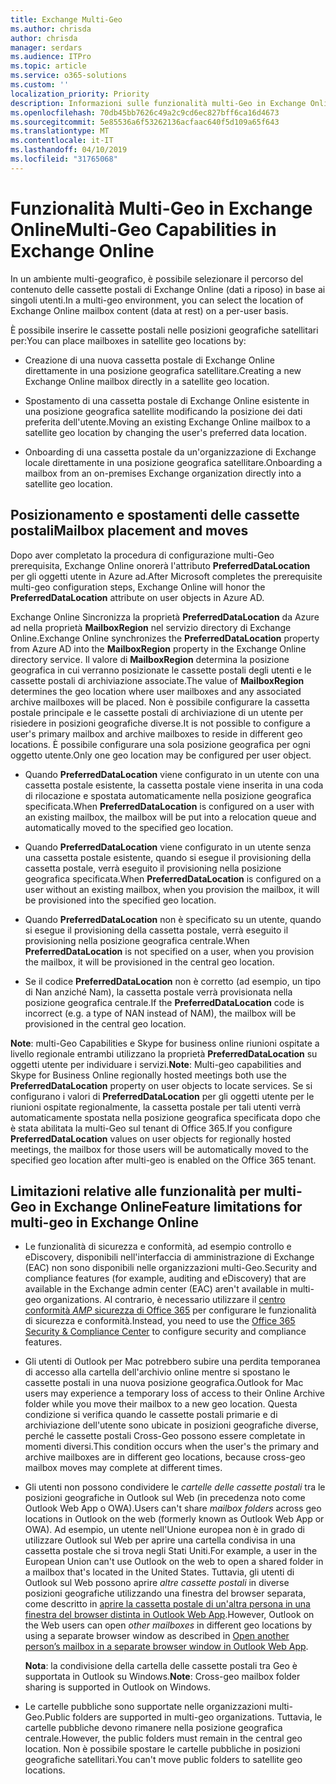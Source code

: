```yaml
---
title: Exchange Multi-Geo
ms.author: chrisda
author: chrisda
manager: serdars
ms.audience: ITPro
ms.topic: article
ms.service: o365-solutions
ms.custom: ''
localization_priority: Priority
description: Informazioni sulle funzionalità multi-Geo in Exchange Online.
ms.openlocfilehash: 70db45bb7626c49a2c9cd6ec827bff6ca16d4673
ms.sourcegitcommit: 5e85536a6f53262136acfaac640f5d109a65f643
ms.translationtype: MT
ms.contentlocale: it-IT
ms.lasthandoff: 04/10/2019
ms.locfileid: "31765068"
---
```

# <a name="multi-geo-capabilities-in-exchange-online"></a><span data-ttu-id="3afec-103">Funzionalità Multi-Geo in Exchange Online</span><span class="sxs-lookup"><span data-stu-id="3afec-103">Multi-Geo Capabilities in Exchange Online</span></span>

<span data-ttu-id="3afec-104">In un ambiente multi-geografico, è possibile selezionare il percorso del contenuto delle cassette postali di Exchange Online (dati a riposo) in base ai singoli utenti.</span><span class="sxs-lookup"><span data-stu-id="3afec-104">In a multi-geo environment, you can select the location of Exchange Online mailbox content (data at rest) on a per-user basis.</span></span>

<span data-ttu-id="3afec-105">È possibile inserire le cassette postali nelle posizioni geografiche satellitari per:</span><span class="sxs-lookup"><span data-stu-id="3afec-105">You can place mailboxes in satellite geo locations by:</span></span>

- <span data-ttu-id="3afec-106">Creazione di una nuova cassetta postale di Exchange Online direttamente in una posizione geografica satellitare.</span><span class="sxs-lookup"><span data-stu-id="3afec-106">Creating a new Exchange Online mailbox directly in a satellite geo location.</span></span>

- <span data-ttu-id="3afec-107">Spostamento di una cassetta postale di Exchange Online esistente in una posizione geografica satellite modificando la posizione dei dati preferita dell'utente.</span><span class="sxs-lookup"><span data-stu-id="3afec-107">Moving an existing Exchange Online mailbox to a satellite geo location by changing the user's preferred data location.</span></span>

- <span data-ttu-id="3afec-108">Onboarding di una cassetta postale da un'organizzazione di Exchange locale direttamente in una posizione geografica satellitare.</span><span class="sxs-lookup"><span data-stu-id="3afec-108">Onboarding a mailbox from an on-premises Exchange organization directly into a satellite geo location.</span></span>

## <a name="mailbox-placement-and-moves"></a><span data-ttu-id="3afec-109">Posizionamento e spostamenti delle cassette postali</span><span class="sxs-lookup"><span data-stu-id="3afec-109">Mailbox placement and moves</span></span>

<span data-ttu-id="3afec-110">Dopo aver completato la procedura di configurazione multi-Geo prerequisita, Exchange Online onorerà l'attributo **PreferredDataLocation** per gli oggetti utente in Azure ad.</span><span class="sxs-lookup"><span data-stu-id="3afec-110">After Microsoft completes the prerequisite multi-geo configuration steps, Exchange Online will honor the **PreferredDataLocation** attribute on user objects in Azure AD.</span></span>

<span data-ttu-id="3afec-111">Exchange Online Sincronizza la proprietà **PreferredDataLocation** da Azure ad nella proprietà **MailboxRegion** nel servizio directory di Exchange Online.</span><span class="sxs-lookup"><span data-stu-id="3afec-111">Exchange Online synchronizes the **PreferredDataLocation** property from Azure AD into the **MailboxRegion** property in the Exchange Online directory service.</span></span> <span data-ttu-id="3afec-112">Il valore di **MailboxRegion** determina la posizione geografica in cui verranno posizionate le cassette postali degli utenti e le cassette postali di archiviazione associate.</span><span class="sxs-lookup"><span data-stu-id="3afec-112">The value of **MailboxRegion** determines the geo location where user mailboxes and any associated archive mailboxes will be placed.</span></span> <span data-ttu-id="3afec-113">Non è possibile configurare la cassetta postale principale e le cassette postali di archiviazione di un utente per risiedere in posizioni geografiche diverse.</span><span class="sxs-lookup"><span data-stu-id="3afec-113">It is not possible to configure a user's primary mailbox and archive mailboxes to reside in different geo locations.</span></span> <span data-ttu-id="3afec-114">È possibile configurare una sola posizione geografica per ogni oggetto utente.</span><span class="sxs-lookup"><span data-stu-id="3afec-114">Only one geo location may be configured per user object.</span></span>

- <span data-ttu-id="3afec-115">Quando **PreferredDataLocation** viene configurato in un utente con una cassetta postale esistente, la cassetta postale viene inserita in una coda di rilocazione e spostata automaticamente nella posizione geografica specificata.</span><span class="sxs-lookup"><span data-stu-id="3afec-115">When **PreferredDataLocation** is configured on a user with an existing mailbox, the mailbox will be put into a relocation queue and automatically moved to the specified geo location.</span></span>

- <span data-ttu-id="3afec-116">Quando **PreferredDataLocation** viene configurato in un utente senza una cassetta postale esistente, quando si esegue il provisioning della cassetta postale, verrà eseguito il provisioning nella posizione geografica specificata.</span><span class="sxs-lookup"><span data-stu-id="3afec-116">When **PreferredDataLocation** is configured on a user without an existing mailbox, when you provision the mailbox, it will be provisioned into the specified geo location.</span></span>

- <span data-ttu-id="3afec-117">Quando **PreferredDataLocation** non è specificato su un utente, quando si esegue il provisioning della cassetta postale, verrà eseguito il provisioning nella posizione geografica centrale.</span><span class="sxs-lookup"><span data-stu-id="3afec-117">When **PreferredDataLocation** is not specified on a user, when you provision the mailbox, it will be provisioned in the central geo location.</span></span>

- <span data-ttu-id="3afec-118">Se il codice **PreferredDataLocation** non è corretto (ad esempio, un tipo di Nan anziché Nam), la cassetta postale verrà provisionata nella posizione geografica centrale.</span><span class="sxs-lookup"><span data-stu-id="3afec-118">If the **PreferredDataLocation** code is incorrect (e.g. a type of NAN instead of NAM), the mailbox will be provisioned in the central geo location.</span></span>

<span data-ttu-id="3afec-119">**Note**: multi-Geo Capabilities e Skype for business online riunioni ospitate a livello regionale entrambi utilizzano la proprietà **PreferredDataLocation** su oggetti utente per individuare i servizi.</span><span class="sxs-lookup"><span data-stu-id="3afec-119">**Note**: Multi-geo capabilities and Skype for Business Online regionally hosted meetings both use the **PreferredDataLocation** property on user objects to locate services.</span></span> <span data-ttu-id="3afec-120">Se si configurano i valori di **PreferredDataLocation** per gli oggetti utente per le riunioni ospitate regionalmente, la cassetta postale per tali utenti verrà automaticamente spostata nella posizione geografica specificata dopo che è stata abilitata la multi-Geo sul tenant di Office 365.</span><span class="sxs-lookup"><span data-stu-id="3afec-120">If you configure **PreferredDataLocation** values on user objects for regionally hosted meetings, the mailbox for those users will be automatically moved to the specified geo location after multi-geo is enabled on the Office 365 tenant.</span></span>

## <a name="feature-limitations-for-multi-geo-in-exchange-online"></a><span data-ttu-id="3afec-121">Limitazioni relative alle funzionalità per multi-Geo in Exchange Online</span><span class="sxs-lookup"><span data-stu-id="3afec-121">Feature limitations for multi-geo in Exchange Online</span></span>

- <span data-ttu-id="3afec-122">Le funzionalità di sicurezza e conformità, ad esempio controllo e eDiscovery, disponibili nell'interfaccia di amministrazione di Exchange (EAC) non sono disponibili nelle organizzazioni multi-Geo.</span><span class="sxs-lookup"><span data-stu-id="3afec-122">Security and compliance features (for example, auditing and eDiscovery) that are available in the Exchange admin center (EAC) aren't available in multi-geo organizations.</span></span> <span data-ttu-id="3afec-123">Al contrario, è necessario utilizzare il [centro conformità _AMP_ sicurezza di Office 365](https://support.office.com/article/7e696a40-b86b-4a20-afcc-559218b7b1b8) per configurare le funzionalità di sicurezza e conformità.</span><span class="sxs-lookup"><span data-stu-id="3afec-123">Instead, you need to use the [Office 365 Security & Compliance Center](https://support.office.com/article/7e696a40-b86b-4a20-afcc-559218b7b1b8) to configure security and compliance features.</span></span>

- <span data-ttu-id="3afec-124">Gli utenti di Outlook per Mac potrebbero subire una perdita temporanea di accesso alla cartella dell'archivio online mentre si spostano le cassette postali in una nuova posizione geografica.</span><span class="sxs-lookup"><span data-stu-id="3afec-124">Outlook for Mac users may experience a temporary loss of access to their Online Archive folder while you move their mailbox to a new geo location.</span></span> <span data-ttu-id="3afec-125">Questa condizione si verifica quando le cassette postali primarie e di archiviazione dell'utente sono ubicate in posizioni geografiche diverse, perché le cassette postali Cross-Geo possono essere completate in momenti diversi.</span><span class="sxs-lookup"><span data-stu-id="3afec-125">This condition occurs when the user's the primary and archive mailboxes are in different geo locations, because cross-geo mailbox moves may complete at different times.</span></span>

- <span data-ttu-id="3afec-126">Gli utenti non possono condividere le *cartelle delle cassette postali* tra le posizioni geografiche in Outlook sul Web (in precedenza noto come Outlook Web App o OWA).</span><span class="sxs-lookup"><span data-stu-id="3afec-126">Users can't share *mailbox folders* across geo locations in Outlook on the web (formerly known as Outlook Web App or OWA).</span></span> <span data-ttu-id="3afec-127">Ad esempio, un utente nell'Unione europea non è in grado di utilizzare Outlook sul Web per aprire una cartella condivisa in una cassetta postale che si trova negli Stati Uniti.</span><span class="sxs-lookup"><span data-stu-id="3afec-127">For example, a user in the European Union can't use Outlook on the web to open a shared folder in a mailbox that's located in the United States.</span></span> <span data-ttu-id="3afec-128">Tuttavia, gli utenti di Outlook sul Web possono aprire *altre cassette postali* in diverse posizioni geografiche utilizzando una finestra del browser separata, come descritto in [aprire la cassetta postale di un'altra persona in una finestra del browser distinta in Outlook Web App](https://support.office.com/article/A909AD30-E413-40B5-A487-0EA70B763081#__toc372210362).</span><span class="sxs-lookup"><span data-stu-id="3afec-128">However, Outlook on the Web users can open *other mailboxes* in different geo locations by using a separate browser window as described in [Open another person’s mailbox in a separate browser window in Outlook Web App](https://support.office.com/article/A909AD30-E413-40B5-A487-0EA70B763081#__toc372210362).</span></span>

  <span data-ttu-id="3afec-129">**Nota**: la condivisione della cartella delle cassette postali tra Geo è supportata in Outlook su Windows.</span><span class="sxs-lookup"><span data-stu-id="3afec-129">**Note**: Cross-geo mailbox folder sharing is supported in Outlook on Windows.</span></span>

- <span data-ttu-id="3afec-130">Le cartelle pubbliche sono supportate nelle organizzazioni multi-Geo.</span><span class="sxs-lookup"><span data-stu-id="3afec-130">Public folders are supported in multi-geo organizations.</span></span> <span data-ttu-id="3afec-131">Tuttavia, le cartelle pubbliche devono rimanere nella posizione geografica centrale.</span><span class="sxs-lookup"><span data-stu-id="3afec-131">However, the public folders must remain in the central geo location.</span></span> <span data-ttu-id="3afec-132">Non è possibile spostare le cartelle pubbliche in posizioni geografiche satellitari.</span><span class="sxs-lookup"><span data-stu-id="3afec-132">You can't move public folders to satellite geo locations.</span></span>

